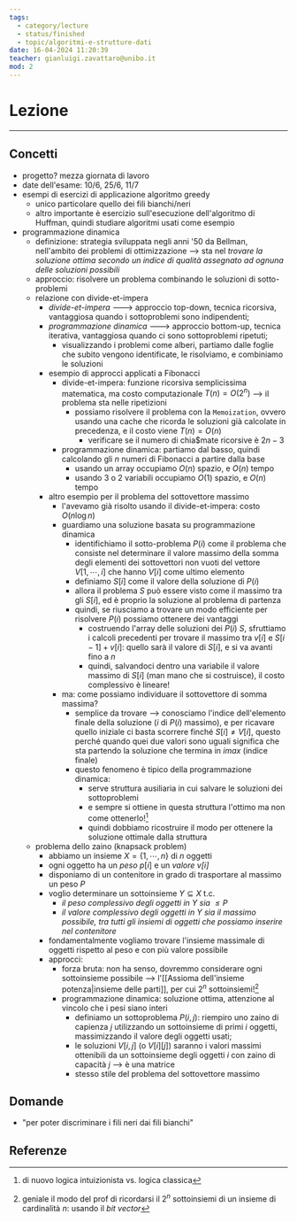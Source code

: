 ```yaml
---
tags:
  - category/lecture
  - status/finished
  - topic/algoritmi-e-strutture-dati
date: 16-04-2024 11:20:39
teacher: gianluigi.zavattaro@unibo.it
mod: 2
---
```

# Lezione
---
## Concetti
- progetto? mezza giornata di lavoro
- date dell'esame: 10/6, 25/6, 11/7
- esempi di esercizi di applicazione algoritmo greedy
	- unico particolare quello dei fili bianchi/neri
	- altro importante è esercizio sull'esecuzione dell'algoritmo di Huffman, quindi studiare algoritmi usati come esempio
- programmazione dinamica
	- definizione: strategia sviluppata negli anni '50 da Bellman, nell'ambito dei problemi di ottimizzazione --> sta nel _trovare la soluzione ottima secondo un indice di qualità assegnato ad ognuna delle soluzioni possibili_
	- approccio: risolvere un problema combinando le soluzioni di sotto-problemi
	- relazione con divide-et-impera
		- _divide-et-impera_ ---> approccio top-down, tecnica ricorsiva, vantaggiosa quando i sottoproblemi sono indipendenti;
		- _programmazione dinamica_ ---> approccio bottom-up, tecnica iterativa, vantaggiosa quando ci sono sottoproblemi ripetuti;
			- visualizzando i problemi come alberi, partiamo dalle foglie che subito vengono identificate, le risolviamo, e combiniamo le soluzioni
		- esempio di approcci applicati a Fibonacci
			- divide-et-impera: funzione ricorsiva semplicissima matematica, ma costo computazionale $T(n) = O(2^{n})$ --> il problema sta nelle ripetizioni
				- possiamo risolvere il problema con la `Memoization`, ovvero usando una cache che ricorda le soluzioni già calcolate in precedenza, e il costo viene $T(n) = O(n)$
					- verificare se il numero di chia$mate ricorsive è $2n-3$
			- programmazione dinamica: partiamo dal basso, quindi calcolando gli $n$ numeri di Fibonacci a partire dalla base
				- usando un array occupiamo $O(n)$ spazio, e $O(n)$ tempo
				- usando 3 o 2 variabili occupiamo $O(1)$ spazio, e $O(n)$ tempo
		- altro esempio per il problema del sottovettore massimo
			- l'avevamo già risolto usando il divide-et-impera: costo $O(n\log{n})$
			- guardiamo una soluzione basata su programmazione dinamica
				- identifichiamo il sotto-problema $P(i)$ come il problema che consiste nel determinare il valore massimo della somma degli elementi dei sottovettori non vuoti del vettore $V[1, \cdots, i]$ che hanno $V[i]$ come ultimo elemento
				- definiamo $S[i]$ come il valore della soluzione di $P(i)$
				- allora il problema $S$ può essere visto come il massimo tra gli $S[i]$, ed è proprio la soluzione al problema di partenza
				- quindi, se riusciamo a trovare un modo efficiente per risolvere $P(i)$ possiamo ottenere dei vantaggi
					- costruendo l'array delle soluzioni dei $P(i)$ $S$, sfruttiamo i calcoli precedenti per trovare il massimo tra $v[i]$ e $S[i-1] + v[i]$: quello sarà il valore di $S[i]$, e si va avanti fino a $n$
					- quindi, salvandoci dentro una variabile il valore massimo di $S[i]$ (man mano che si costruisce), il costo complessivo è lineare!
			- ma: come possiamo individuare il sottovettore di somma massima?
				- semplice da trovare --> conosciamo l'indice dell'elemento finale della soluzione ($i$ di $P(i)$ massimo), e per ricavare quello iniziale ci basta scorrere finché $S[i] \neq V[i]$, questo perché quando quei due valori sono uguali significa che sta partendo la soluzione che termina in $imax$ (indice finale)
				- questo fenomeno è tipico della programmazione dinamica:
					- serve struttura ausiliaria in cui salvare le soluzioni dei sottoproblemi
					- e sempre si ottiene in questa struttura l'ottimo ma non come ottenerlo![^1]
					- quindi dobbiamo ricostruire il modo per ottenere la soluzione ottimale dalla struttura
	- problema dello zaino (knapsack problem)
		- abbiamo un insieme $X = \{1, \cdots, n\}$ di $n$ oggetti
		- ogni oggetto ha un _peso_ $p[i]$ e un _valore $v[i]$_
		- disponiamo di un contenitore in grado di trasportare al massimo un peso $P$
		- voglio determinare un sottoinsieme $Y \subseteq X$ t.c.
			- _il peso complessivo degli oggetti in $Y$ sia $\leq P$_
			- _il valore complessivo degli oggetti in $Y$ sia il massimo possibile, tra tutti gli insiemi di oggetti che possiamo inserire nel contenitore_
		- fondamentalmente vogliamo trovare l'insieme massimale di oggetti rispetto al peso e con più valore possibile
		- approcci:
			- forza bruta: non ha senso, dovremmo considerare ogni sottoinsieme possibile --> l'[[Assioma dell'insieme potenza|insieme delle parti]], per cui $2^{n}$ sottoinsiemi![^2]
			- programmazione dinamica: soluzione ottima, attenzione al vincolo che i pesi siano interi
				- definiamo un sottoproblema $P(i, j)$: riempiro uno zaino di capienza $j$ utilizzando un sottoinsieme di primi $i$ oggetti, massimizzando il valore degli oggetti usati;
				- le soluzioni $V[i, j]$ (o $V[i][j]$) saranno i valori massimi ottenibili da un sottoinsieme degli oggetti $i$ con zaino di capacità $j$ --> è una matrice
				- stesso stile del problema del sottovettore massimo

## Domande
- "per poter discriminare i fili neri dai fili bianchi"

## Referenze
[^1]: di nuovo logica intuizionista vs. logica classica
[^2]: geniale il modo del prof di ricordarsi il $2^{n}$ sottoinsiemi di un insieme di cardinalità $n$: usando il _bit vector_